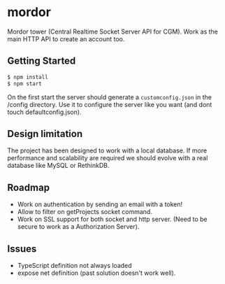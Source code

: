 # mordor
Mordor tower (Central Realtime Socket Server API for CGM). Work as the main HTTP API to create an account too.

## Getting Started

```bash
$ npm install
$ npm start
```

On the first start the server should generate a `customconfig.json` in the /config directory. Use it to configure the server like you want (and dont touch defaultconfig.json).

## Design limitation

The project has been designed to work with a local database. If more performance and scalability are required we should evolve with a real database like MySQL or RethinkDB.

## Roadmap

- Work on authentication by sending an email with a token!
- Allow to filter on getProjects socket command.
- Work on SSL support for both socket and http server. (Need to be secure to work as a Authorization Server).

## Issues

- TypeScript definition not always loaded
- expose net definition (past solution doesn't work well).
